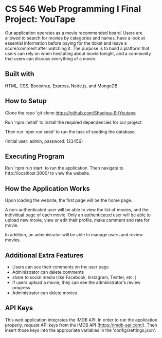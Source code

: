 # CS 546 Web Programming I Final Project: YouTape

Our application operates as a movie recommended board. Users are allowed to search for movies by categories and names, have a look at essential information before paying for the ticket and leave a score/comment after watching it. The purpose is to build a platform that users can rely on when hesitating about movie tonight, and a community that users can discuss everything of a movie. 

## Built with

HTML, CSS, Bootstrap, Express, Node.js, and MongoDB.

## How to Setup

Clone the repo 'git clone https://github.com/Shaohua-Bi/Youtape

Run 'npm install' to install the required dependencies for our project.

Then run 'npm run seed' to run the task of seeding the database.

(Initial user: admin, password: 123456)

## Executing Program

Run 'npm run start' to run the application. Then navigate to http://localhost:3000/ to view the website.

## How the Application Works

Upon loading the website, the first page will be the home page.

A non-authenticated user will be able to view the list of movies, and the individual page of each movie. Only an authenticated user will be able to upload new movie, view or edit their profile, make comment and rate for movie.

In addition, an administrator will be able to manage users and review movies.

## Additional Extra Features

- Users can see their comments on the user page
- Administrator can delete comments
- share to social media (like Facebook, Instagram, Twitter, etc. )
- If users upload a movie, they can see the administrator's review progress.
- Administrator can delete movies

## API Keys

This web application integrates the IMDB API. In order to run the application properly, request API keys from the IMDB API (https://imdb-api.com/). Then insert those keys into the appropriate variables in the 'config/settings.json'.


